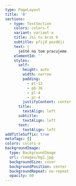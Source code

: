 ```yaml
---
type: PageLayout
title: '8'
sections:
  - type: TextSection
    colors: colors-f
    variant: variant-a
    title: Jsi tu brzo 9
    subtitle: přijď později
    text: |
      ještě na tom pracujeme
    elementId: ''
    styles:
      self:
        height: auto
        width: narrow
        padding:
          - pt-12
          - pb-36
          - pl-4
          - pr-4
        justifyContent: center
      title:
        textAlign: left
      subtitle:
        textAlign: left
      text:
        textAlign: left
addTitleSuffix: true
metaTags: []
colors: colors-a
backgroundImage:
  type: BackgroundImage
  url: /images/bg2.jpg
  backgroundSize: cover
  backgroundPosition: center
  backgroundRepeat: no-repeat
  opacity: 80
---
```

